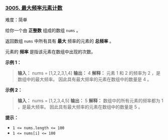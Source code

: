 ### [3005\. 最大频率元素计数](https://leetcode.cn/problems/count-elements-with-maximum-frequency/)

难度：简单

给你一个由 **正整数** 组成的数组 `nums` 。

返回数组 `nums` 中所有具有 **最大** 频率的元素的 **总频率** 。

元素的 **频率** 是指该元素在数组中出现的次数。

**示例 1：**

> **输入：** nums = [1,2,2,3,1,4]
> **输出：** 4
> **解释：** 元素 1 和 2 的频率为 2 ，是数组中的最大频率。
> 因此具有最大频率的元素在数组中的数量是 4 。

**示例 2：**

> **输入：** nums = [1,2,3,4,5]
> **输出：** 5
> **解释：** 数组中的所有元素的频率都为 1 ，是最大频率。
> 因此具有最大频率的元素在数组中的数量是 5 。

**提示：**

- `1 <= nums.length <= 100`
- `1 <= nums[i] <= 100`
